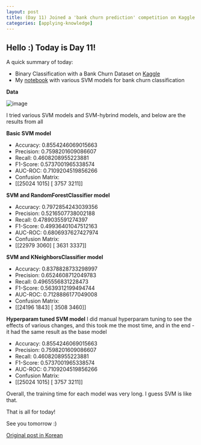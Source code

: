 ```yaml
---
layout: post
title: (Day 11) Joined a 'bank churn prediction' competition on Kaggle
categories: [applying-knowledge]
---
```


## Hello :) Today is Day 11!
A quick summary of today:
* Binary Classification with a Bank Churn Dataset on [Kaggle](https://www.kaggle.com/competitions/playground-series-s4e1)
* My [notebook](https://www.kaggle.com/code/divakaivan12/various-svm-models-for-bank-churn-classification) with various SVM models for bank churn classification

**Data**

![image](https://github.com/ivanstudyblog/ivanstudyblog.github.io/assets/167014511/929caab0-ae5a-410e-a9bb-9f067fbc435b)

I tried various SVM models and SVM-hybrind models, and below are the results from all

**Basic SVM model**
* Accuracy: 0.8554246069015663
* Precision: 0.7598201609086607
* Recall: 0.4608208955223881
* F1-Score: 0.5737001965338574
* AUC-ROC: 0.7109204519856266
* Confusion Matrix:
* [[25024  1015]
 [ 3757  3211]]

**SVM and RandomForestClassifier model**
* Accuracy: 0.7972854243039356
* Precision: 0.5216507738002188
* Recall: 0.4789035591274397
* F1-Score: 0.49936401047512163
* AUC-ROC: 0.6806937627427974
* Confusion Matrix:
* [[22979  3060]
 [ 3631  3337]]

**SVM and KNeighborsClassifier model**
* Accuracy: 0.8378828733298997
* Precision: 0.6524608712049783
* Recall: 0.4965556831228473
* F1-Score: 0.5639312199494744
* AUC-ROC: 0.7128886177049008
* Confusion Matrix:
* [[24196  1843]
 [ 3508  3460]]

**Hyperparam tuned SVM model** 
I did manual hyperparam tuning to see the effects of various changes, and this took me the most time, and in the end - it had the same result as the base model

* Accuracy: 0.8554246069015663
* Precision: 0.7598201609086607
* Recall: 0.4608208955223881
* F1-Score: 0.5737001965338574
* AUC-ROC: 0.7109204519856266
* Confusion Matrix:
* [[25024  1015]
 [ 3757  3211]]

Overall, the training time for each model was very long. I guess SVM is like that.

That is all for today!

See you tomorrow :)

[Original post in Korean](https://50daysml.blogspot.com/2024/01/day-11-kaggle-bank-churn.html)
